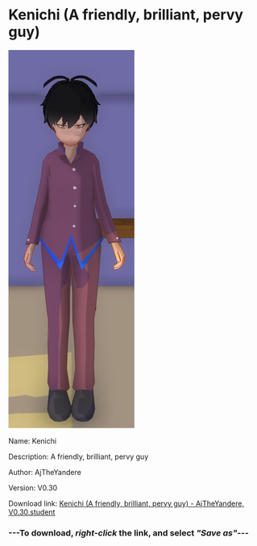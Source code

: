 # Kenichi (A friendly, brilliant, pervy guy)

<img src = "https://raw.githubusercontent.com/Arbiter1223/Daigaku-Gurashi-Custom-Students/master/Students/Files/Kenichi%20(A%20friendly%2C%20brilliant%2C%20pervy%20guy).png">

Name: Kenichi

Description: A friendly, brilliant, pervy guy

Author: AjTheYandere

Version: V0.30

Download link: <a href="https://raw.githubusercontent.com/Arbiter1223/Daigaku-Gurashi-Custom-Students/master/Students/Files/Kenichi%20(A%20friendly%2C%20brilliant%2C%20pervy%20guy)%20-%20AjTheYandere%2C%20V0.30.student">Kenichi (A friendly, brilliant, pervy guy) - AjTheYandere, V0.30.student</a>

### ---**To download, _right-click_ the link, and select _"Save as"_**---

